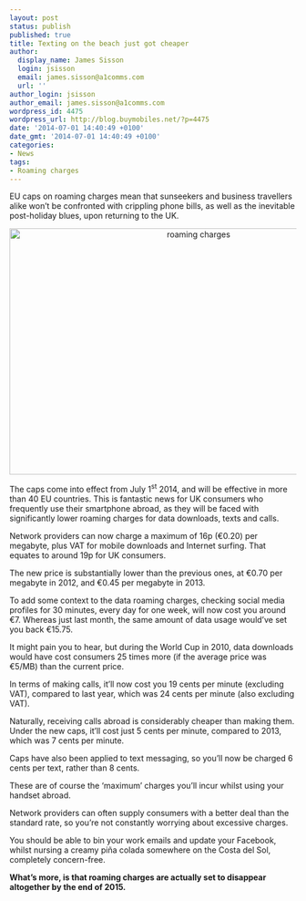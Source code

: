 ```yaml
---
layout: post
status: publish
published: true
title: Texting on the beach just got cheaper
author:
  display_name: James Sisson
  login: jsisson
  email: james.sisson@a1comms.com
  url: ''
author_login: jsisson
author_email: james.sisson@a1comms.com
wordpress_id: 4475
wordpress_url: http://blog.buymobiles.net/?p=4475
date: '2014-07-01 14:40:49 +0100'
date_gmt: '2014-07-01 14:40:49 +0100'
categories:
- News
tags:
- Roaming charges
---
```

<p><span class="postStandFirst">EU caps on roaming charges mean that sunseekers and business travellers alike won&rsquo;t be confronted with crippling phone bills, as well as the inevitable post-holiday blues, upon returning to the UK.</span></p>
<p style="text-align: center;"><img class="wp-image-4480 aligncenter" alt="roaming charges" src="https://a1comms-blog-buymobiles.storage.googleapis.com/2014/07/bigstock-Woman-Texting-In-A-Smart-Phone-63367735.jpeg" width="648" height="432" /></p>
<p>The caps come into effect from July 1<sup>st</sup> 2014, and will be effective in more than 40 EU countries. This is fantastic news for UK consumers who frequently use their smartphone abroad, as they will be faced with significantly lower roaming charges for data downloads, texts and calls.</p>
<p>Network providers can now charge a maximum of 16p (&euro;0.20) per megabyte, plus VAT for mobile downloads and Internet surfing. That equates to around 19p for UK consumers.</p>
<p>The new price is substantially lower than the previous ones, at &euro;0.70 per megabyte in 2012, and &euro;0.45 per megabyte in 2013.</p>
<p>To add some context to the data roaming charges, checking social media profiles for 30 minutes, every day for one week, will now cost you around &euro;7. Whereas just last month, the same amount of data usage would&rsquo;ve set you back &euro;15.75.</p>
<p>It might pain you to hear, but during the World Cup in 2010, data downloads would have cost consumers 25 times more (if the average price was &euro;5/MB) than the current price.</p>
<p>In terms of making calls, it&rsquo;ll now cost you 19 cents per minute (excluding VAT), compared to last year, which was 24 cents per minute (also excluding VAT).</p>
<p>Naturally, receiving calls abroad is considerably cheaper than making them. Under the new caps, it&rsquo;ll cost just 5 cents per minute, compared to 2013, which was 7 cents per minute.</p>
<p>Caps have also been applied to text messaging, so you&rsquo;ll now be charged 6 cents per text, rather than 8 cents.</p>
<p>These are of course the &lsquo;maximum&rsquo; charges you&rsquo;ll incur whilst using your handset abroad.</p>
<p>Network providers can often supply consumers with a better deal than the standard rate, so you&rsquo;re not constantly worrying about excessive charges.</p>
<p>You should be able to bin your work emails and update your Facebook, whilst nursing a creamy pi&ntilde;a colada somewhere on the Costa del Sol, completely concern-free.</p>
<p><strong>What&rsquo;s more, is that roaming charges are actually set to disappear altogether by the end of 2015.</strong></p>
